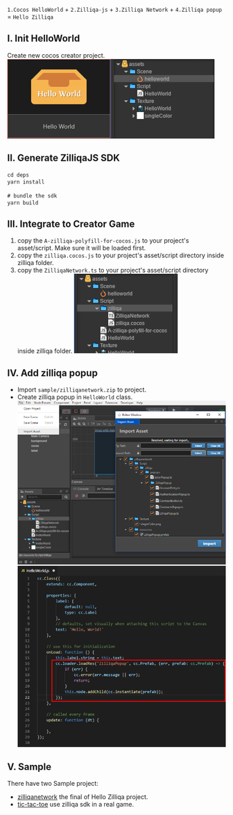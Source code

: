
`1.Cocos HelloWorld` + `2.Zilliqa-js` + `3.Zilliqa Network` + `4.Zilliqa popup`
= `Hello Zilliqa`

## I. Init HelloWorld
Create new cocos creator project.\
![](./images/hz_1.png)![](./images/hz_2.png)
## II. Generate ZilliqaJS SDK
```shell
cd deps
yarn install

# bundle the sdk
yarn build
```

## III. Integrate to Creator Game
1. copy the `A-zilliqa-polyfill-for-cocos.js` to your project's asset/script. Make sure it will be loaded first.
2. copy the `zilliqa.cocos.js` to your project's asset/script directory inside zilliqa folder.
3. copy the `ZilliqaNetwork.ts` to your project's asset/script directory inside zilliqa folder.
![](./images/hz_3.png)

## IV. Add zilliqa popup
* Import `sample/zilliqanetwork.zip` to project.
* Create zilliqa popup in `HelloWorld` class.
![](./images/hz_4.png)
![](./images/hz_5.png)

## V. Sample
There have two Sample project:
* [zilliqanetwork](https://github.com/paladinlll/zilliqa-cocos-sdk/tree/master/sample/zilliqanetwork) the final of Hello Zilliqa project.
* [tic-tac-toe](https://github.com/paladinlll/zilliqa-cocos-sdk/tree/master/sample/tictactoe) use zilliqa sdk in a real game.
